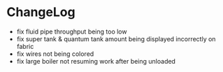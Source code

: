 # ChangeLog

* fix fluid pipe throughput being too low
* fix super tank & quantum tank amount being displayed incorrectly on fabric
* fix wires not being colored
* fix large boiler not resuming work after being unloaded